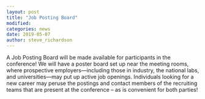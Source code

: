 ```yaml
---
layout: post
title: "Job Posting Board"
modified:
categories: news
date: 2019-05-07
author: steve_richardson
---
```


A Job Posting Board will be made available for participants in the conference!  We will have a poster board set up near the meeting rooms, where prospective employers&mdash;including those in industry, the national labs, and universities&mdash;may put up active job openings.  Individuals looking for a new career may peruse the postings and contact members of the recruiting teams that are present at the conference &ndash; as is convenient for both parties!
